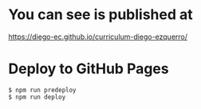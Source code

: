 # You can see is published at 
https://diego-ec.github.io/curriculum-diego-ezquerro/

# Deploy to GitHub Pages
    $ npm run predeploy
    $ npm run deploy
